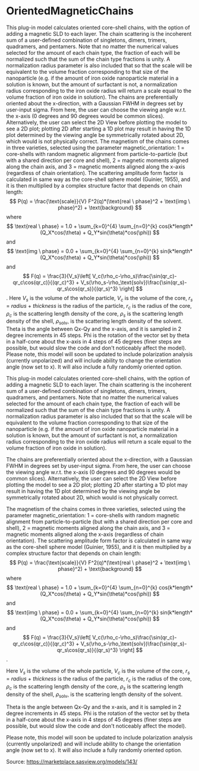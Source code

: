 # OrientedMagneticChains

This plug-in model calculates oriented core-shell chains, with the option of adding a magnetic SLD to each layer. The chain scattering is the incoherent sum of a user-defined combination of singletons, dimers, trimers, quadramers, and pentamers. Note that no matter the numerical values selected for the amount of each chain type, the fraction of each will be normalized such that the sum of the chain type fractions is unity. A normalization radius parameter is also included that so that the scale will be equivalent to the volume fraction corresponding to that size of the nanoparticle (e.g. if the amount of iron oxide nanoparticle material in a solution is known, but the amount of surfactant is not, a normalization radius corresponding to the iron oxide radius will return a scale equal to the volume fraction of iron oxide in solution). The chains are preferentially oriented about the x-direction, with a Gaussian FWHM in degrees set by user-input sigma. From here, the user can choose the viewing angle w.r.t. the x-axis (0 degrees and 90 degrees would be common slices). Alternatively, the user can select the 2D View before plotting the model to see a 2D plot; plotting 2D after starting a 1D plot may result in having the 1D plot determined by the viewing angle be symmetrically rotated about 2D, which would is not physically correct. The magnetism of the chains comes in three varieties, selected using the parameter magnetic_orientation: 1 = core-shells with random magnetic alignment from particle-to-particle (but with a shared direction per core and shell), 2 = magnetic moments aligned along the chain axis, and 3 = magnetic moments aligned along the x-axis (regardless of chain orientation). The scattering amplitude form factor is calculated in same way as the core-shell sphere model (Guinier, 1955), and it is then multiplied by a complex structure factor that depends on chain length: $$  P(q) = \frac{\text{scale}}{V} F^2(q)*(\text{real \ phase}^2 + \text{img \ phase}^2) + \text{background}  $$ where $$ \text{real \ phase} =  1.0 + \sum_{k=0}^{4} \sum_{n=0}^{k} cos(k*length*(Q_X*cos(\theta) + Q_Y*sin(\theta)*cos(\phi)) $$ and $$    \text{img \ phase} =  0.0 + \sum_{k=0}^{4} \sum_{n=0}^{k} sin(k*length*(Q_X*cos(\theta) + Q_Y*sin(\theta)*cos(\phi)) $$ and $$ F(q) = \frac{3}{V_s}\left[ V_c(\rho_c-\rho_s)\frac{\sin(qr_c)-qr_c\cos(qr_c)}{(qr_c)^3} + V_s(\rho_s-\rho_\text{solv})\frac{\sin(qr_s)-qr_s\cos(qr_s)}{(qr_s)^3} \right] $$. Here $V_s$ is the volume of the whole particle, $V_c$ is the volume of the core, $r_s$ = $radius$ + $thickness$ is the radius of the particle, $r_c$ is the radius of the core, $\rho_c$ is the scattering length density of the core, $\rho_s$ is the scattering length density of the shell, $\rho_\text{solv}$, is the scattering length density of the solvent. Theta is the angle between Qx-Qy and the x-axis, and it is sampled in 2 degree increments in 45 steps. Phi is the rotation of the vector set by theta in a half-cone about the x-axis in 4 steps of 45 degrees (finer steps are possible, but would slow the code and don't noticeably affect the model). Please note, this model will soon be updated to include polarization analysis (currently unpolarized) and will include ability to change the orientation angle (now set to x). It will also include a fully randomly oriented option.

This plug-in model calculates oriented core-shell chains, with the option of adding a magnetic SLD to each layer. The chain scattering is the incoherent sum of a user-defined combination of singletons, dimers, trimers, quadramers, and pentamers. Note that no matter the numerical values selected for the amount of each chain type, the fraction of each will be normalized such that the sum of the chain type fractions is unity. A normalization radius parameter is also included that so that the scale will be equivalent to the volume fraction corresponding to that size of the nanoparticle (e.g. if the amount of iron oxide nanoparticle material in a solution is known, but the amount of surfactant is not, a normalization radius corresponding to the iron oxide radius will return a scale equal to the volume fraction of iron oxide in solution).

The chains are preferentially oriented about the x-direction, with a Gaussian FWHM in degrees set by user-input sigma. From here, the user can choose the viewing angle w.r.t. the x-axis (0 degrees and 90 degrees would be common slices). Alternatively, the user can select the 2D View before plotting the model to see a 2D plot; plotting 2D after starting a 1D plot may result in having the 1D plot determined by the viewing angle be symmetrically rotated about 2D, which would is not physically correct.

The magnetism of the chains comes in three varieties, selected using the parameter magnetic_orientation: 1 = core-shells with random magnetic alignment from particle-to-particle (but with a shared direction per core and shell), 2 = magnetic moments aligned along the chain axis, and 3 = magnetic moments aligned along the x-axis (regardless of chain orientation). The scattering amplitude form factor is calculated in same way as the core-shell sphere model (Guinier, 1955), and it is then multiplied by a complex structure factor that depends on chain length: $$  P(q) = \frac{\text{scale}}{V} F^2(q)*(\text{real \ phase}^2 + \text{img \ phase}^2) + \text{background}  $$ where $$ \text{real \ phase} =  1.0 + \sum_{k=0}^{4} \sum_{n=0}^{k} cos(k*length*(Q_X*cos(\theta) + Q_Y*sin(\theta)*cos(\phi)) $$ and $$    \text{img \ phase} =  0.0 + \sum_{k=0}^{4} \sum_{n=0}^{k} sin(k*length*(Q_X*cos(\theta) + Q_Y*sin(\theta)*cos(\phi)) $$ and $$ F(q) = \frac{3}{V_s}\left[ V_c(\rho_c-\rho_s)\frac{\sin(qr_c)-qr_c\cos(qr_c)}{(qr_c)^3} + V_s(\rho_s-\rho_\text{solv})\frac{\sin(qr_s)-qr_s\cos(qr_s)}{(qr_s)^3} \right] $$.

Here $V_s$ is the volume of the whole particle, $V_c$ is the volume of the core, $r_s$ = $radius$ + $thickness$ is the radius of the particle, $r_c$ is the radius of the core, $\rho_c$ is the scattering length density of the core, $\rho_s$ is the scattering length density of the shell, $\rho_\text{solv}$, is the scattering length density of the solvent.

Theta is the angle between Qx-Qy and the x-axis, and it is sampled in 2 degree increments in 45 steps. Phi is the rotation of the vector set by theta in a half-cone about the x-axis in 4 steps of 45 degrees (finer steps are possible, but would slow the code and don't noticeably affect the model).

Please note, this model will soon be updated to include polarization analysis (currently unpolarized) and will include ability to change the orientation angle (now set to x). It will also include a fully randomly oriented option.

Source: https://marketplace.sasview.org/models/143/
